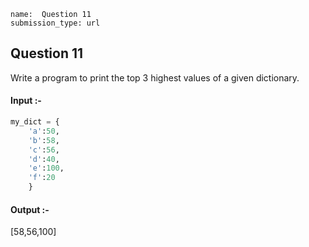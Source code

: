 ```ngMeta
name:  Question 11
submission_type: url
```

## Question 11

Write a program to print the top 3 highest values of a given dictionary.

#### Input :-
```python
my_dict = {
    'a':50, 
    'b':58, 
    'c':56,
    'd':40, 
    'e':100, 
    'f':20
    }
 ```

#### Output :-

[58,56,100]

